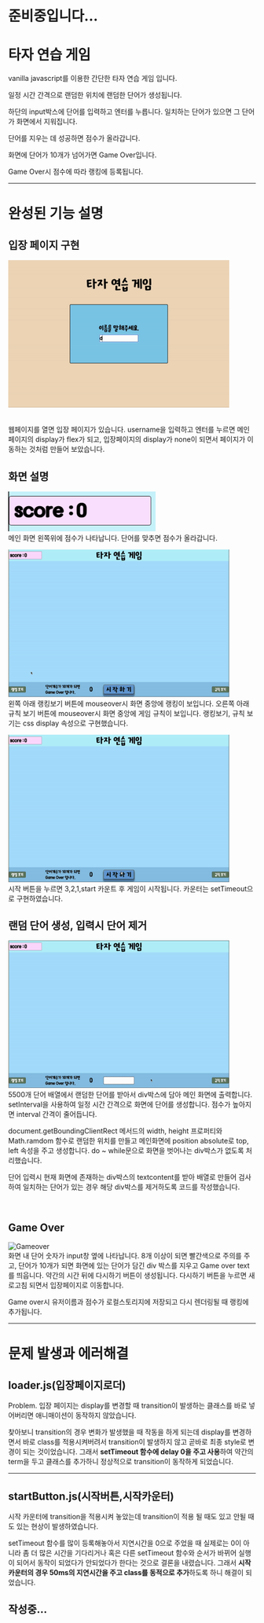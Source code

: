 # 준비중입니다...

# 타자 연습 게임

vanilla javascript를 이용한 간단한 타자 연습 게임 입니다.

일정 시간 간격으로 랜덤한 위치에 랜덤한 단어가 생성됩니다.

하단의 input박스에 단어를 입력하고 엔터를 누릅니다. 일치하는 단어가 있으면 그 단어가 화면에서 지워집니다.

단어를 지우는 데 성공하면 점수가 올라갑니다.

화면에 단어가 10개가 넘어가면 Game Over입니다.

Game Over시 점수에 따라 랭킹에 등록됩니다.

---

# 완성된 기능 설명

## 입장 페이지 구현

<img src="./public/entrance_page.gif" width="450px" height="300px"  alt="entrance_page"></img>

<br/>
웹페이지를 열면 입장 페이지가 있습니다. 
username을 입력하고 엔터를 누르면 메인페이지의 display가 flex가 되고, 
입장페이지의 display가 none이 되면서 페이지가 이동하는 것처럼 만들어 보았습니다.

## 화면 설명

<img src="./public/score.png" width="300px"  alt="score"></img>
<br/>
메인 화면 왼쪽위에 점수가 나타납니다. 단어를 맞추면 점수가 올라갑니다.

<img src="./public/ranking_rule.gif" width="450px" height='300px'  alt="ranking_rule"></img>
<br/>
왼쪽 아래 랭킹보기 버튼에 mouseover시 화면 중앙에 랭킹이 보입니다.
오른쪽 아래 규칙 보기 버튼에 mouseover시 화면 중앙에 게임 규칙이 보입니다.
랭킹보기, 규칙 보기는 css display 속성으로 구현했습니다.

<img src="./public/start.gif" width="450px" height='300px'  alt="start"></img>
<br/>
시작 버튼을 누르면 3,2,1,start 카운트 후 게임이 시작됩니다.
카운터는 setTimeout으로 구현하였습니다.
<br/>

## 랜덤 단어 생성, 입력시 단어 제거

<img src="./public/match_type.gif" width="450px" height="300px"  alt="match_type"></img>
<br/>
5500개 단어 배열에서 랜덤한 단어를 받아서 div박스에 담아 메인 화면에 출력합니다.
setInterval을 사용하여 일정 시간 간격으로 화면에 단어를 생성합니다.
점수가 높아지면 interval 간격이 줄어듭니다.

document.getBoundingClientRect 메서드의 width, height 프로퍼티와 Math.ramdom 함수로 랜덤한 위치를 만들고
메인화면에 position absolute로 top, left 속성을 주고 생성합니다.
do ~ while문으로 화면을 벗어나는 div박스가 없도록 처리했습니다.

단어 입력시 현재 화면에 존재하는 div박스의 textcontent를 받아 배열로 만들어 검사하여 일치하는 단어가 있는 경우
해당 div박스를 제거하도록 코드를 작성했습니다.

<br/>

## Game Over

<img src="./Gameover.gif" width="450px" height="300px"  alt="Gameover"></img>
<br/>
화면 내 단어 숫자가 input창 옆에 나타납니다. 8개 이상이 되면 빨간색으로 주의를 주고,
단어가 10개가 되면 화면에 있는 단어가 담긴 div 박스를 지우고 Game over text를 띄웁니다.
약간의 시간 뒤에 다시하기 버튼이 생성됩니다. 다시하기 버튼을 누르면 새로고침 되면서 입장페이지로 이동합니다.

Game over시 유저이름과 점수가 로컬스토리지에 저장되고 다시 렌더링될 때 랭킹에 추가됩니다.

---

# 문제 발생과 에러해결

## loader.js(입장페이지로더)

Problem. 입장 페이지는 display를 변경할 때 transition이 발생하는 클래스를 바로 넣어버리면 애니매이션이 동작하지 않았습니다.

찾아보니 transition의 경우 변화가 발생했을 때 작동을 하게 되는데 display를 변경하면서 바로 class를 적용시켜버려서
transition이 발생하지 않고 곧바로 최종 style로 변경이 되는 것이었습니다.
그래서 **setTimeout 함수에 delay 0을 주고 사용**하여 약간의 term을 두고 클래스를 추가하니 정상적으로 transition이 동작하게 되었습니다.

---

## startButton.js(시작버튼,시작카운터)

시작 카운터에 transition을 적용시켜 놓았는데 transition이 적용 될 때도 있고 안될 때도 있는 현상이 발생하였습니다.

setTimeout 함수를 많이 등록해놓아서 지연시간을 0으로 주었을 때 실제로는 0이 아니라 좀 더 많은 시간을 기다리거나
혹은 다른 setTimeout 함수와 순서가 바뀌어 실행이 되어서 동작이 되었다가 안되었다가 한다는 것으로 결론을 내렸습니다.
그래서 **시작 카운터의 경우 50ms의 지연시간을 주고 class를 동적으로 추가**하도록 하니 해결이 되었습니다.

## 작성중...
